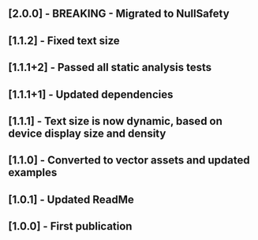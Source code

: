 ## [2.0.0] - BREAKING - Migrated to NullSafety
## [1.1.2] - Fixed text size
## [1.1.1+2] - Passed all static analysis tests
## [1.1.1+1] - Updated dependencies
## [1.1.1] - Text size is now dynamic, based on device display size and density
## [1.1.0] - Converted to vector assets and updated examples
## [1.0.1] - Updated ReadMe
## [1.0.0] - First publication
